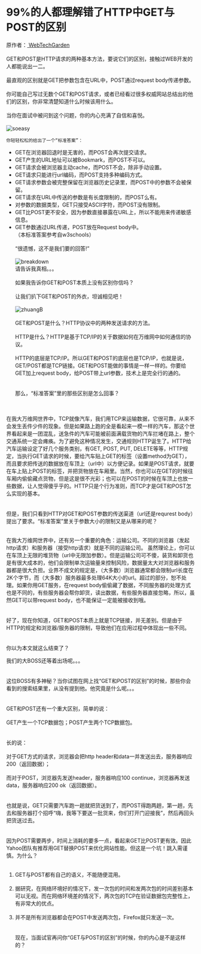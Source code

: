 # 99%的人都理解错了HTTP中GET与POST的区别
 原作者：[ WebTechGarden](https://mp.weixin.qq.com/s?__biz=MzI3NzIzMzg3Mw==&mid=100000054&idx=1&sn=71f6c214f3833d9ca20b9f7dcd9d33e4#rd)    
 &nbsp;    
GET和POST是HTTP请求的两种基本方法，要说它们的区别，接触过WEB开发的人都能说出一二。    
 &nbsp;    
最直观的区别就是GET把参数包含在URL中，POST通过request body传递参数。    
 &nbsp;    
你可能自己写过无数个GET和POST请求，或者已经看过很多权威网站总结出的他们的区别，你非常清楚知道什么时候该用什么。    
 &nbsp;    
当你在面试中被问到这个问题，你的内心充满了自信和喜悦。    
&nbsp;   
 ![soeasy](https://github.com/zhang-jh/resource/blob/master/basic/images/soeasy.jpg) 

    你轻轻松松的给出了一个“标准答案”：
* GET在浏览器回退时是无害的，而POST会再次提交请求。
* GET产生的URL地址可以被Bookmark，而POST不可以。
* GET请求会被浏览器主动cache，而POST不会，除非手动设置。
* GET请求只能进行url编码，而POST支持多种编码方式。
* GET请求参数会被完整保留在浏览器历史记录里，而POST中的参数不会被保留。
* GET请求在URL中传送的参数是有长度限制的，而POST么有。
* 对参数的数据类型，GET只接受ASCII字符，而POST没有限制。
* GET比POST更不安全，因为参数直接暴露在URL上，所以不能用来传递敏感信息。
* GET参数通过URL传递，POST放在Request body中。    
（本标准答案参考自w3schools）     
&nbsp;   
“很遗憾，这不是我们要的回答!”    
&nbsp;    
![breakdown](https://github.com/zhang-jh/resource/blob/master/basic/images/breakdown.png) 
&nbsp;    
请告诉我真相。。。    
&nbsp;   
如果我告诉你GET和POST本质上没有区别你信吗？     
&nbsp;   
让我们扒下GET和POST的外衣，坦诚相见吧！    
&nbsp;   
![zhuangB](https://github.com/zhang-jh/resource/blob/master/basic/images/zhuangB.png) 
&nbsp;   
&nbsp;   
GET和POST是什么？HTTP协议中的两种发送请求的方法。    
&nbsp;   
HTTP是什么？HTTP是基于TCP/IP的关于数据如何在万维网中如何通信的协议。    
&nbsp;   
HTTP的底层是TCP/IP。所以GET和POST的底层也是TCP/IP，也就是说，GET/POST都是TCP链接。GET和POST能做的事情是一样一样的。你要给GET加上request body，给POST带上url参数，技术上是完全行的通的。     
&nbsp;   
&nbsp;   
那么，“标准答案”里的那些区别是怎么回事？    


&nbsp;   
&nbsp;   
在我大万维网世界中，TCP就像汽车，我们用TCP来运输数据，它很可靠，从来不会发生丢件少件的现象。但是如果路上跑的全是看起来一模一样的汽车，那这个世界看起来是一团混乱，送急件的汽车可能被前面满载货物的汽车拦堵在路上，整个交通系统一定会瘫痪。为了避免这种情况发生，交通规则HTTP诞生了。HTTP给汽车运输设定了好几个服务类别，有GET, POST, PUT, DELETE等等，HTTP规定，当执行GET请求的时候，要给汽车贴上GET的标签（设置method为GET），而且要求把传送的数据放在车顶上（url中）以方便记录。如果是POST请求，就要在车上贴上POST的标签，并把货物放在车厢里。当然，你也可以在GET的时候往车厢内偷偷藏点货物，但是这是很不光彩；也可以在POST的时候在车顶上也放一些数据，让人觉得傻乎乎的。HTTP只是个行为准则，而TCP才是GET和POST怎么实现的基本。    
&nbsp;   
&nbsp;   
但是，我们只看到HTTP对GET和POST参数的传送渠道（url还是requrest body）提出了要求。“标准答案”里关于参数大小的限制又是从哪来的呢？    
&nbsp;   


在我大万维网世界中，还有另一个重要的角色：运输公司。不同的浏览器（发起http请求）和服务器（接受http请求）就是不同的运输公司。 虽然理论上，你可以在车顶上无限的堆货物（url中无限加参数）。但是运输公司可不傻，装货和卸货也是有很大成本的，他们会限制单次运输量来控制风险，数据量太大对浏览器和服务器都是很大负担。业界不成文的规定是，（大多数）浏览器通常都会限制url长度在2K个字节，而（大多数）服务器最多处理64K大小的url。超过的部分，恕不处理。如果你用GET服务，在request body偷偷藏了数据，不同服务器的处理方式也是不同的，有些服务器会帮你卸货，读出数据，有些服务器直接忽略，所以，虽然GET可以带request body，也不能保证一定能被接收到哦。    
&nbsp;     
&nbsp;     
好了，现在你知道，GET和POST本质上就是TCP链接，并无差别。但是由于HTTP的规定和浏览器/服务器的限制，导致他们在应用过程中体现出一些不同。     
&nbsp;     
&nbsp;     
你以为本文就这么结束了？    



我们的大BOSS还等着出场呢。。。    
&nbsp;     
&nbsp;     
这位BOSS有多神秘？当你试图在网上找“GET和POST的区别”的时候，那些你会看到的搜索结果里，从没有提到他。他究竟是什么呢。。。    
&nbsp;     
&nbsp;     
GET和POST还有一个重大区别，简单的说：    
&nbsp;     
GET产生一个TCP数据包；POST产生两个TCP数据包。    
&nbsp;     
&nbsp;     
长的说：    
&nbsp;     
对于GET方式的请求，浏览器会把http header和data一并发送出去，服务器响应200（返回数据）；    
&nbsp;     
而对于POST，浏览器先发送header，服务器响应100 continue，浏览器再发送data，服务器响应200 ok（返回数据）。    
&nbsp;     
&nbsp;     
也就是说，GET只需要汽车跑一趟就把货送到了，而POST得跑两趟，第一趟，先去和服务器打个招呼“嗨，我等下要送一批货来，你们打开门迎接我”，然后再回头把货送过去。    
&nbsp;     
&nbsp;     
因为POST需要两步，时间上消耗的要多一点，看起来GET比POST更有效。因此Yahoo团队有推荐用GET替换POST来优化网站性能。但这是一个坑！跳入需谨慎。为什么？    
&nbsp;     
1. GET与POST都有自己的语义，不能随便混用。    
&nbsp;     
2. 据研究，在网络环境好的情况下，发一次包的时间和发两次包的时间差别基本可以无视。而在网络环境差的情况下，两次包的TCP在验证数据包完整性上，有非常大的优点。    
&nbsp;     
3. 并不是所有浏览器都会在POST中发送两次包，Firefox就只发送一次。    
&nbsp;     
&nbsp;    
现在，当面试官再问你“GET与POST的区别”的时候，你的内心是不是这样的？    
&nbsp;     


